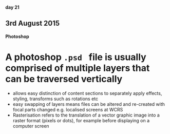 #### day 21
## 3rd August 2015

#### Photoshop
# A photoshop `.psd ` file is usually comprised of multiple layers that can be traversed vertically
  * allows easy distinction of content sections to separately apply effects, styling, transforms such as rotations etc
  * easy swapping of layers means files can be altered and re-created with focal parts changed e.g. localised screens at WCRS
* Rasterisation refers to the translation of a vector graphic image into a raster format (pixels or dots), for  example before displaying on a computer screen

